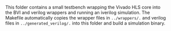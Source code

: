 This folder contains a small testbench wrapping the Vivado HLS core into the BVI and verilog wrappers and running an iverilog simulation.
The Makefile automatically copies the wrapper files in `../wrappers/.` and verilog files in `../generated_verilog/.` into this folder and build a simulation binary.
